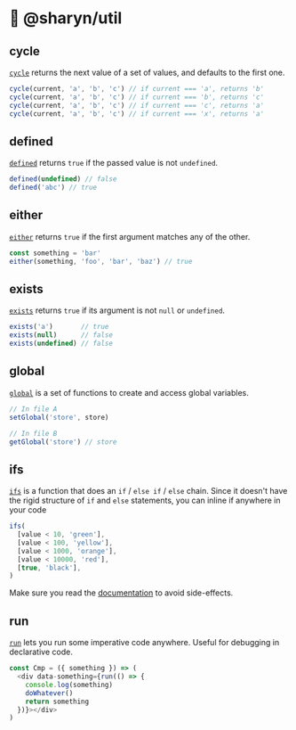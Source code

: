 # 🌹 @sharyn/util

## cycle

[`cycle`](https://github.com/sharynjs/sharyn-util/blob/master/cycle.md) returns the next value of a set of values, and defaults to the first one.

```js
cycle(current, 'a', 'b', 'c') // if current === 'a', returns 'b'
cycle(current, 'a', 'b', 'c') // if current === 'b', returns 'c'
cycle(current, 'a', 'b', 'c') // if current === 'c', returns 'a'
cycle(current, 'a', 'b', 'c') // if current === 'x', returns 'a'
```

## defined

[`defined`](https://github.com/sharynjs/sharyn-util/blob/master/defined.md) returns `true` if the passed value is not `undefined`.

```js
defined(undefined) // false
defined('abc') // true
```

## either

[`either`](https://github.com/sharynjs/sharyn-util/blob/master/either.md) returns `true` if the first argument matches any of the other.

```js
const something = 'bar'
either(something, 'foo', 'bar', 'baz') // true
```

## exists

[`exists`](https://github.com/sharynjs/sharyn-util/blob/master/exists.md) returns `true` if its argument is not `null` or `undefined`.

```js
exists('a')       // true
exists(null)      // false
exists(undefined) // false
```

## global

[`global`](https://github.com/sharynjs/sharyn-util/blob/master/global.md) is a set of functions to create and access global variables.

```js
// In file A
setGlobal('store', store)

// In file B
getGlobal('store') // store
```

## ifs

[`ifs`](https://github.com/sharynjs/sharyn-util/blob/master/ifs.md) is a function that does an `if` / `else if` / `else` chain. Since it doesn't have the rigid structure of `if` and `else` statements, you can inline if anywhere in your code

```js
ifs(
  [value < 10, 'green'],
  [value < 100, 'yellow'],
  [value < 1000, 'orange'],
  [value < 10000, 'red'],
  [true, 'black'],
)
```

Make sure you read the [documentation]((https://github.com/sharynjs/sharyn-util/blob/master/ifs.md)) to avoid side-effects.

## run

[`run`](https://github.com/sharynjs/sharyn-util/blob/master/run.md) lets you run some imperative code anywhere. Useful for debugging in declarative code.

```js
const Cmp = ({ something }) => (
  <div data-something={run(() => {
    console.log(something)
    doWhatever()
    return something
  })}></div>
)
```
